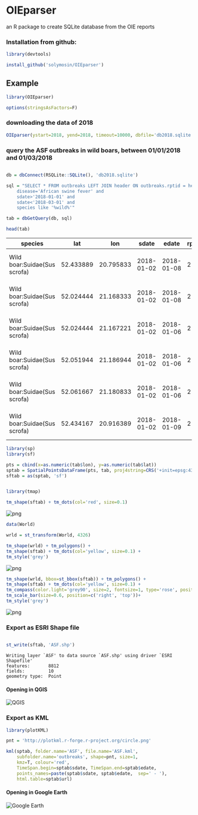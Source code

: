 
# OIEparser

an R package to create SQLite database from the OIE reports

### Installation from github:


```R
library(devtools)

install_github('solymosin/OIEparser')

```

## Example


```R
library(OIEparser)

options(stringsAsFactors=F)

```

### downloading the data of 2018


```R
OIEparser(ystart=2018, yend=2018, timeout=10000, dbfile='db2018.sqlite')
```

### query the ASF outbreaks in wild boars, between 01/01/2018 and 01/03/2018


```R

db = dbConnect(RSQLite::SQLite(), 'db2018.sqlite')

sql = "SELECT * FROM outbreaks LEFT JOIN header ON outbreaks.rptid = header.rptid where 
    disease='African swine fever' and 
    sdate>'2018-01-01' and 
    sdate<'2018-03-01' and 
    species like '%wild%'"

tab = dbGetQuery(db, sql)

head(tab)

```


<table>
<thead><tr><th scope=col>species</th><th scope=col>lat</th><th scope=col>lon</th><th scope=col>sdate</th><th scope=col>edate</th><th scope=col>rptid</th><th scope=col>agent</th><th scope=col>disease</th><th scope=col>url</th><th scope=col>rptid..10</th></tr></thead>
<tbody>
	<tr><td>Wild boar:Suidae(Sus scrofa)                                                 </td><td>52.433889                                                                    </td><td>20.795833                                                                    </td><td>2018-01-02                                                                   </td><td>2018-01-08                                                                   </td><td>2                                                                            </td><td>African swine fever virus                                                    </td><td>African swine fever                                                          </td><td>http://www.oie.int/wahis_2/temp/reports/en_fup_0000025830_20180202_170404.pdf</td><td>2                                                                            </td></tr>
	<tr><td>Wild boar:Suidae(Sus scrofa)                                                 </td><td>52.024444                                                                    </td><td>21.168333                                                                    </td><td>2018-01-02                                                                   </td><td>2018-01-08                                                                   </td><td>2                                                                            </td><td>African swine fever virus                                                    </td><td>African swine fever                                                          </td><td>http://www.oie.int/wahis_2/temp/reports/en_fup_0000025830_20180202_170404.pdf</td><td>2                                                                            </td></tr>
	<tr><td>Wild boar:Suidae(Sus scrofa)                                                 </td><td>52.024444                                                                    </td><td>21.167221                                                                    </td><td>2018-01-02                                                                   </td><td>2018-01-06                                                                   </td><td>2                                                                            </td><td>African swine fever virus                                                    </td><td>African swine fever                                                          </td><td>http://www.oie.int/wahis_2/temp/reports/en_fup_0000025830_20180202_170404.pdf</td><td>2                                                                            </td></tr>
	<tr><td>Wild boar:Suidae(Sus scrofa)                                                 </td><td>52.051944                                                                    </td><td>21.186944                                                                    </td><td>2018-01-02                                                                   </td><td>2018-01-06                                                                   </td><td>2                                                                            </td><td>African swine fever virus                                                    </td><td>African swine fever                                                          </td><td>http://www.oie.int/wahis_2/temp/reports/en_fup_0000025830_20180202_170404.pdf</td><td>2                                                                            </td></tr>
	<tr><td>Wild boar:Suidae(Sus scrofa)                                                 </td><td>52.061667                                                                    </td><td>21.180833                                                                    </td><td>2018-01-02                                                                   </td><td>2018-01-06                                                                   </td><td>2                                                                            </td><td>African swine fever virus                                                    </td><td>African swine fever                                                          </td><td>http://www.oie.int/wahis_2/temp/reports/en_fup_0000025830_20180202_170404.pdf</td><td>2                                                                            </td></tr>
	<tr><td>Wild boar:Suidae(Sus scrofa)                                                 </td><td>52.434167                                                                    </td><td>20.916389                                                                    </td><td>2018-01-02                                                                   </td><td>2018-01-09                                                                   </td><td>2                                                                            </td><td>African swine fever virus                                                    </td><td>African swine fever                                                          </td><td>http://www.oie.int/wahis_2/temp/reports/en_fup_0000025830_20180202_170404.pdf</td><td>2                                                                            </td></tr>
</tbody>
</table>




```R
library(sp)
library(sf)

pts = cbind(x=as.numeric(tab$lon), y=as.numeric(tab$lat))
sptab = SpatialPointsDataFrame(pts, tab, proj4string=CRS('+init=epsg:4326'))
sftab = as(sptab, 'sf')


library(tmap)

tm_shape(sftab) + tm_dots(col='red', size=0.1)

```

![png](https://github.com/solymosin/OIEparser/blob/master/man/figs/output_8_1.png)


```R
data(World)

wrld = st_transform(World, 4326)

tm_shape(wrld) + tm_polygons() + 
tm_shape(sftab) + tm_dots(col='yellow', size=0.1) +
tm_style('grey')
```

![png](https://github.com/solymosin/OIEparser/blob/master/man/figs/output_9_1.png)


```R
tm_shape(wrld, bbox=st_bbox(sftab)) + tm_polygons() + 
tm_shape(sftab) + tm_dots(col='yellow', size=0.1) +
tm_compass(color.light='grey90', size=2, fontsize=1, type='rose', position=c('left', 'top')) +
tm_scale_bar(size=0.6, position=c('right', 'top'))+
tm_style('grey')

```

![png](https://github.com/solymosin/OIEparser/blob/master/man/figs/output_10_1.png)


### Export as ESRI Shape file


```R

st_write(sftab, 'ASF.shp')

```

    Writing layer `ASF' to data source `ASF.shp' using driver `ESRI Shapefile'
    features:       8812
    fields:         10
    geometry type:  Point

#### Opening in QGIS 

![QGIS](https://github.com/solymosin/OIEparser/blob/master/man/figs/QGIS.png)

### Export as KML


```R
library(plotKML)

pnt = 'http://plotkml.r-forge.r-project.org/circle.png'

kml(sptab, folder.name='ASF', file.name='ASF.kml', 
    subfolder.name='outbreaks', shape=pnt, size=1, 
    kmz=T, colour='red', 
    TimeSpan.begin=sptab$sdate, TimeSpan.end=sptab$edate, 
    points_names=paste(sptab$sdate, sptab$edate,  sep=' - '), 
    html.table=sptab$url)

```

#### Opening in Google Earth 

![Google Earth](https://github.com/solymosin/OIEparser/blob/master/man/figs/GoogleEarth.png)

